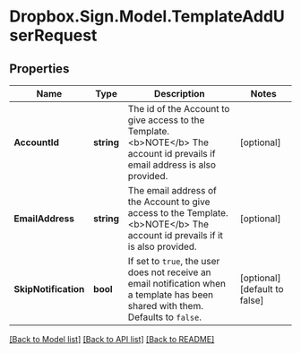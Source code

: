 # Dropbox.Sign.Model.TemplateAddUserRequest

## Properties

Name | Type | Description | Notes
------------ | ------------- | ------------- | -------------
**AccountId** | **string** |  The id of the Account to give access to the Template. &lt;b&gt;NOTE&lt;/b&gt; The account id prevails if email address is also provided.  | [optional] 
**EmailAddress** | **string** |  The email address of the Account to give access to the Template. &lt;b&gt;NOTE&lt;/b&gt; The account id prevails if it is also provided.  | [optional] 
**SkipNotification** | **bool** |  If set to `true`, the user does not receive an email notification when a template has been shared with them. Defaults to `false`.  | [optional] [default to false]

[[Back to Model list]](../README.md#documentation-for-models) [[Back to API list]](../README.md#documentation-for-api-endpoints) [[Back to README]](../README.md)

